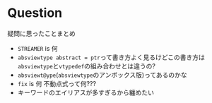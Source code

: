 # Question

疑問に思ったことまとめ

* `STREAMER` is 何
* `absviewtype abstract = ptr`って書き方よく見るけどこの書き方は`absviewtype`と`vtypedef`の組み合わせとは違うの?
* `absviewt@ype`(`absviewtype`のアンボックス版)ってあるのかな
* `fix` is 何 不動点式って何???
* キーワードのエイリアスが多すぎるから纏めたい
